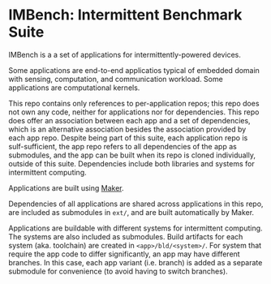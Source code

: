 # IMBench: Intermittent Benchmark Suite

IMBench is a a set of applications for intermittently-powered devices.

Some applications are end-to-end applicatios typical of embedded domain with
sensing, computation, and communication workload. Some applications are
computational kernels.

This repo contains only references to per-application repos; this repo does not
own any code, neither for applications nor for dependencies.  This repo does
offer an association between each app and a set of dependencies, which is an
alternative association besides the association provided by each app repo.
Despite being part of this suite, each application repo is sulf-sufficient, the
app repo refers to all dependencies of the app as submodules, and the app can
be built when its repo is cloned individually, outside of this suite.
Dependencies include both libraries and systems for intermittent computing.

Applications are built using [Maker](https://github.com/CMUAbstract/maker).

Dependencies of all applications are shared across applications in this repo,
are included as submodules in `ext/`, and are built automatically by Maker.

Applications are buildable with different systems for intermittent computing.
The systems are also included as submodules. Build artifacts for each system
(aka. toolchain) are created in `<app>/bld/<system>/`. For system that require
the app code to differ significantly, an app may have different branches. In
this case, each app variant (i.e. branch) is added as a separate submodule for
convenience (to avoid having to switch branches).
